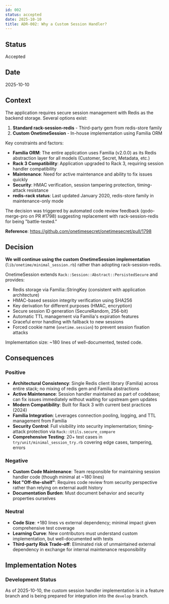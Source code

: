 ```yaml
---
id: 002
status: accepted
date: 2025-10-10
title: ADR-002: Why a Custom Session Handler?
---
```


## Status
Accepted

## Date
2025-10-10

## Context

The application requires secure session management with Redis as the backend storage. Several options exist:

1. **Standard rack-session-redis** - Third-party gem from redis-store family
2. **Custom OnetimeSession** - In-house implementation using Familia ORM

Key constraints and factors:

- **Familia ORM**: The entire application uses Familia (v2.0.0) as its Redis abstraction layer for all models (Customer, Secret, Metadata, etc.)
- **Rack 3 Compatibility**: Application upgraded to Rack 3, requiring session handler compatibility
- **Maintenance**: Need for active maintenance and ability to fix issues quickly
- **Security**: HMAC verification, session tampering protection, timing-attack resistance
- **redis-rack status**: Last updated January 2020, redis-store family in maintenance-only mode

The decision was triggered by automated code review feedback (qodo-merge-pro on PR #1798) suggesting replacement with rack-session-redis for being "battle-tested."

**Reference**: https://github.com/onetimesecret/onetimesecret/pull/1798

## Decision

**We will continue using the custom OnetimeSession implementation** (`lib/onetime/minimal_session.rb`) rather than adopting rack-session-redis.

OnetimeSession extends `Rack::Session::Abstract::PersistedSecure` and provides:
- Redis storage via Familia::StringKey (consistent with application architecture)
- HMAC-based session integrity verification using SHA256
- Key derivation for different purposes (HMAC, encryption)
- Secure session ID generation (SecureRandom, 256-bit)
- Automatic TTL management via Familia's expiration features
- Graceful error handling with fallback to new sessions
- Forced cookie name (`onetime.session`) to prevent session fixation attacks

Implementation size: ~180 lines of well-documented, tested code.

## Consequences

### Positive

- **Architectural Consistency**: Single Redis client library (Familia) across entire stack; no mixing of redis gem and Familia abstractions
- **Active Maintenance**: Session handler maintained as part of codebase; can fix issues immediately without waiting for upstream gem updates
- **Modern Compatibility**: Built for Rack 3 with current best practices (2024)
- **Familia Integration**: Leverages connection pooling, logging, and TTL management from Familia
- **Security Control**: Full visibility into security implementation; timing-attack protection via `Rack::Utils.secure_compare`
- **Comprehensive Testing**: 20+ test cases in `try/unit/minimal_session_try.rb` covering edge cases, tampering, errors

### Negative

- **Custom Code Maintenance**: Team responsible for maintaining session handler code (though minimal at ~180 lines)
- **Not "Off-the-shelf"**: Requires code review from security perspective rather than relying on external audit history
- **Documentation Burden**: Must document behavior and security properties ourselves

### Neutral

- **Code Size**: +180 lines vs external dependency; minimal impact given comprehensive test coverage
- **Learning Curve**: New contributors must understand custom implementation, but well-documented with tests
- **Third-party Risk Trade-off**: Eliminated risk of unmaintained external dependency in exchange for internal maintenance responsibility

## Implementation Notes

### Development Status
As of 2025-10-10, the custom session handler implementation is in a feature branch and is being prepared for integration into the `develop` branch.
